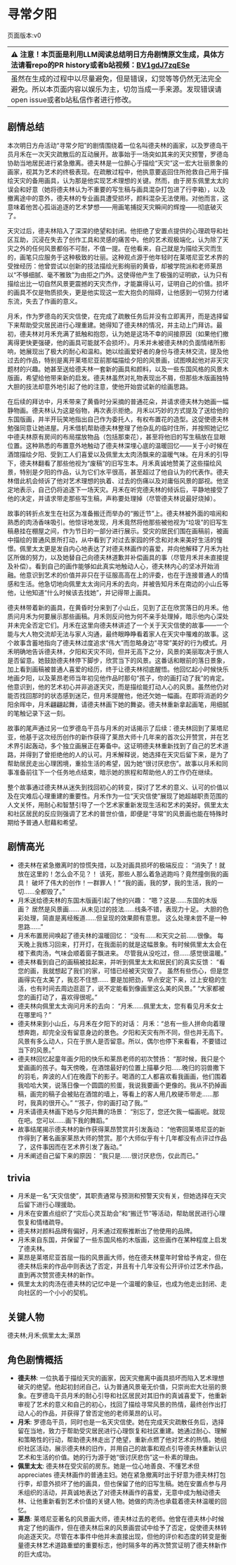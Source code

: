# 寻常夕阳
页面版本:v0
 

| :warning: 注意！本页面是利用LLM阅读总结明日方舟剧情原文生成，具体方法请看repo的PR history或者b站视频：[BV1gdJ7zqESe](https://www.bilibili.com/video/BV1gdJ7zqESe/)         |
|:----------------------------|
| 虽然在生成的过程中以尽量避免，但是错误，幻觉等等仍然无法完全避免。所以本页面内容以娱乐为主，切勿当成一手来源。发现错误请open issue或者b站私信作者进行修改。|



## 剧情总结
本次明日方舟活动“寻常夕阳”的剧情围绕着一位名叫德夫林的画家，以及罗德岛干员月禾在一次天灾疏散后的互动展开。故事始于一场突如其来的天灾预警，罗德岛协助当地居民进行紧急撤离。德夫林是一位醉心于描绘“天灾”这一宏大壮丽景象的画家，视其为艺术的终极表现。在疏散过程中，他执意要返回住所抢救自己用于描绘天灾的备用画具，认为那是他实现艺术理想的关键。然而，由于房东佩里太太的误会和好意（她将德夫林认为不重要的写生稿与画具混杂打包进了行李箱），以及撤离途中的意外，德夫林的专业画具遭受损坏，颜料混杂无法使用。对他而言，这意味着他苦心孤诣追逐的艺术梦想——用画笔捕捉天灾瞬间的辉煌——彻底破灭了。

天灾过后，德夫林陷入了深深的绝望和封闭。他拒绝了安置点提供的心理疏导和社区互助，沉浸在失去了创作工具和灵感的痛苦中。他的艺术观极端化，认为除了天灾之外的任何风景都俗不可耐，不值一提。在他看来，自己就是为描绘天灾而生的，画笔只应服务于这种极致的壮丽。这种观点源于他年轻时在莱塔尼亚艺术界的受挫经历：他曾尝试以创新的技法描绘光影绚丽的黄昏，却被学院派和老师莱昂以“不够细腻、毫不雅致”为由拒之门外。这使得他产生了极强的证明欲，认为只有描绘出比一切自然风景更震撼的天灾杰作，才能赢得认可，证明自己的价值。损坏的画具不仅是物质损失，更是他实现这一宏大抱负的阻碍，让他感到一切努力付诸东流，失去了作画的意义。

月禾，作为罗德岛的天灾信使，在完成了疏散任务后并没有立即离开，而是选择留下来帮助受灾居民进行心理重建。她得知了德夫林的情况，并主动上门拜访。最初，德夫林对月禾充满了抵触和抱怨，认为她是这场不幸的间接原因（如果他们撤离得更快更强硬，他的画具可能就不会损坏）。月禾并未被德夫林的负面情绪所影响，她展现出了极大的耐心和温和。她以绘画爱好者的身份与德夫林交流，提及他过去的作品，特别是离开莱塔尼亚前那幅描绘夕阳的风景画，试图唤起他对非天灾题材的兴趣。她甚至送给德夫林一套新的画具和颜料，以及一些东国风格的风景木版画，希望给他带来新的启发。德夫林虽然对礼物表现出不屑，但那些木版画独特大胆的技法却意外地引起了他的注意，使他开始尝试新的绘画思路。

在后续的拜访中，月禾带来了黄昏时分采摘的普通花朵，并请求德夫林为她画一幅静物画。德夫林认为这是俗物，再次表示拒绝。月禾以巧妙的方式提及了送给他的东国版画，并半开玩笑地指出自己作为委托人，有权布置花的造型。这促使德夫林勉强同意让她进屋。月禾借机帮助德夫林整理了他杂乱的临时住所，并按照她记忆中德夫林原有房间的布局摆放物品（包括那束花），甚至将他旧的写生稿放在显眼位置。这种熟悉的布置意外地触动了德夫林深埋心底的温暖回忆——关于小时候在酒馆描绘夕阳、受到工人们喜爱以及佩里太太肉汤飘来的温暖气味。在月禾的引导下，德夫林翻看了那些他视为“废稿”的旧写生本。月禾真诚地赞美了这些描绘风景，特别是夕阳的作品，认为它们水平很高，甚至超过了他自认为的代表作。德夫林借此机会倾诉了他对艺术理想的执着、过去的伤痛以及对庸俗风景的鄙视。他坚定地表示，自己仍将追逐下一场天灾。月禾在听完德夫林的倾诉后，平静地接受了他的决定，并请求带走那些写生稿，声称要处理掉（尽管德夫林说最好烧掉）。

故事的转折点发生在社区为准备搬迁而举办的“搬迁节”上。德夫林被外面的喧闹和熟悉的肉汤香味吸引。他惊讶地发现，月禾竟然将他那些被他视为“垃圾”的旧写生稿悬挂在棚屋之间，作为节日的一部分进行展示。受灾的居民们围在画稿前，被画中描绘的普通风景所打动，从中看到了对过去家园的怀念和对未来美好生活的憧憬。佩里太太更是发自内心地表达了对德夫林画作的喜爱，并向他解释了月禾为社区所做的努力，以及她替自己向德夫林道歉并补偿画具的事（尽管月禾并未直接提及补偿）。看到自己的画作能够如此真实地触动人心，德夫林内心的坚冰开始消融。他意识到艺术的价值并非只在于征服高高在上的评委，也在于连接普通人的情感和生活。他急切地向佩里太太询问月禾的去向，并被告知月禾在南边的小山丘等他，让他知道“什么时候该去找她”，并记得带上画具。

德夫林带着新的画具，在黄昏时分来到了小山丘，见到了正在欣赏落日的月禾。他质问月禾为何要展示那些画稿。月禾则反问他为何不亲手处理掉，暗示他内心深处并未完全否定它们。月禾在这里向德夫林讲述了一个关于天灾信使的故事——一个能与大人物交流却无法与家人沟通，最终眼睁睁看着家人在天灾中罹难的故事。这个故事含蓄地指向了德夫林过度追求“伟大”而忽略身边“寻常”美好的行为模式。月禾明确地告诉德夫林，夕阳和天灾不同，但并无高下之分，风景的美丽取决于旅人是否留意。她鼓励德夫林停下脚步，欣赏当下的风景。这番话和眼前的落日景象，加上看到画稿被普通人喜爱的经历，终于让德夫林彻底醒悟。他回忆起小时候快乐地画夕阳，以及莱昂老师当年初见他作品时那句“孩子，你的画打动了我”的肯定。他意识到，他的艺术初心并非追逐天灾，而是描绘能打动人心的风景。虽然他仍对能否找回那时的状态感到迷茫，但月禾提醒他，他还欠她一幅画。在即将消逝的夕阳余晖中，月禾翩翩起舞，请德夫林画下她的舞姿。德夫林重新拿起画笔，用细腻的笔触记录下这一刻。

故事的尾声通过另一位罗德岛干员与月禾的对话揭示了后续：德夫林回到了莱塔尼亚，他基于这次经历创作的新作获得了莱昂大师十几年来的首次公开赞赏，并在艺术界引起轰动，多个独立画展正在筹备中。这证明德夫林重新找到了自己的艺术道路，并得到了曾拒绝他的人的认可。月禾解释说，她选择在天灾后留下来，是为了帮助居民走出心理困境，重拾生活的希望，因为她“很讨厌悲伤”。故事以月禾和同事准备前往下一个任务地点结束，暗示她的旅程和帮助他人的工作仍在继续。

整个故事通过德夫林从迷失到找回初心的转变，探讨了艺术的意义、认可的价值以及在灾难后心理重建的重要性。月禾作为一位“天灾信使”展现了她超越职责范围的人文关怀，用耐心和智慧引导了一个艺术家重新发现生活和艺术的美好。佩里太太和社区居民的反应则强调了艺术的普世价值，即便是“寻常”的风景画也能在特殊时期给予普通人慰藉和希望。
## 剧情高光
*   德夫林在紧急撤离时的惊慌失措，以及对画具损坏的极端反应：
    “消失了！就放在这里的！怎么会不见？！ 该死，那些人那么着急逃跑吗？竟然撞倒我的画具！ 破坏了伟大的创作！一群罪人！”
    “我的画，我的梦，我的生活，我的一切......全都毁了。”
*   月禾送给德夫林的东国木版画引起了他的兴趣：
    “嗯？这是......东国的木版画？ 居然是风景画...... 从未见过的技法......线条不错，表现力十足。 大胆的色彩处理，简直是离经叛道......但呈现的效果颇有意思。 这么处理未尝不是一种思路......”
*   月禾布置房间唤起了德夫林的温暖回忆：
    “没有......和天灾之前......很像。 每天晚上我练习回来，打开灯，在我面前的就是这幅景象。有时候佩里太太会在楼下煮肉汤，气味会顺着窗子飘进来。 尽管我从没吃过，但......感觉很温暖。”
*   德夫林看到自己的画稿被挂起来，并听到佩里太太和居民们的真实反馈：
    “看您的画，我就想起了我们的家，可惜已经被天灾毁了。 虽然有些伤心，但是您画得实在太美了，我忍不住想...... 要是加把劲，早点安定下来，过上安稳的生活，也有时间去周边逛逛了，说不定能看到像画里这么美的风景。”
    “大家都被您的画打动了，喜欢得很呢。”
*   德夫林向佩里太太询问月禾的去向：
    “月禾......佩里太太，您有看见月禾女士在哪里吗？”
*   德夫林来到小山丘，与月禾在夕阳下的对话：
    月禾：“总有一些人拼命向着理想奔跑，却完全没有留意身边的景色。夕阳和天灾有所不同，但也并无高下。风景有多么动人，只在于旅人是否留意。所以，偶尔也停下来看看，不要错过当下的风景。”
*   德夫林回忆起童年画夕阳的快乐和莱昂老师的初次赞扬：
    “那时候，我只是个爱画画的孩子。每天傍晚，在酒馆最好的位置上描摹夕阳......晚归的羽兽撒下的羽毛，奔波的人们在晚霞下的影子。喝酒的工人都喜欢看我画画，他们围着我哈哈大笑，说落日像一个圆圆的煎蛋，我说我要画个更像的。我从不扔掉画稿，画完的稿子会被贴在酒馆的墙上，等看上的客人用几枚硬币带走......那时，我真的很开心。”
    “‘孩子，你的画打动了我。’”
*   月禾请德夫林画下她与夕阳共舞的场景：
    “别忘了，您还欠我一幅画呢。就现在吧。您可以......画下我的舞蹈。”
*   故事结尾揭示德夫林的新作获得莱昂赞赏并引发轰动：
    “他寄回莱塔尼亚的新作得到了著名画家莱昂大师的赞赏。那个大师似乎有十几年都没有点评过作品了，这件事因而在艺术界引发了轰动。”
*   月禾阐述自己留下来的原因：
    “我只是......很讨厌悲伤，仅此而已。”
## trivia
*   月禾是一名“天灾信使”，其职责通常与预测和预警天灾有关，但她选择在天灾后留下进行心理援助。
*   月禾在安置点组织了“灾后心灵互助会”和“搬迁节”等活动，帮助居民进行心理恢复和情绪疏导。
*   德夫林对颜料品牌有偏好，月禾通过观察推断出了他使用的品牌。
*   月禾来自东国，并保留了一些东国风格的木版画，这些画作在某种程度上启发了德夫林。
*   莱昂是莱塔尼亚首屈一指的风景画大师，他在德夫林童年时曾给予肯定，但在德夫林后来的作品中则表达了否定，并且有十几年没有公开评价过艺术作品，直到再次赞赏德夫林的新作。
*   佩里太太的肉汤在德夫林的记忆中是一个温暖的象征，也成为他走出封闭、走向社区的一个小小的契机。
## 关键人物
德夫林;月禾;佩里太太;莱昂
## 角色剧情概括
-   **德夫林**: 一位执着于描绘天灾的画家，因天灾撤离中画具损坏而陷入艺术理想破灭的绝望。他起初封闭自己，认为普通风景毫无价值，只崇尚宏大壮丽的景象。在罗德岛干员月禾的耐心引导和社区居民对其旧作的真诚喜爱下，他重新审视了艺术的意义和自己的初心，找回了描绘寻常风景的热情，最终创作出打动人心的作品，并获得了曾否定他的老师莱昂的认可。
-   **月禾**: 罗德岛干员，同时也是一名天灾信使。她在完成天灾疏散任务后，选择留在当地，致力于帮助受灾居民进行心理恢复和社区重建。她通过耐心、理解和策略性的行动，帮助德夫林走出了绝望，重新点燃了他对艺术的热情。她组织社区活动，展示德夫林的旧作，并用自己的故事和观点引导德夫林重新认识艺术和生活的价值。她的行为源于她“很讨厌悲伤”这一朴素的理由。
-   **佩里太太**: 德夫林在受灾前的房东。她是一位心地善良、不懂艺术但 appreciates 德夫林画作的普通主妇。她在紧急撤离时出于好意为德夫林打包行李，却意外损坏了他的画具，但也保留了他的旧写生稿。她在安置点参与月禾组织的活动，并真诚地表达了对德夫林画作的喜爱，无意中成为触动德夫林、让他重新看到艺术价值的关键人物。她做的肉汤也承载着德夫林温暖的回忆。
-   **莱昂**: 莱塔尼亚著名的风景画大师，德夫林过去的老师。他曾在德夫林小时候肯定了他的画作，但在德夫林后来的风景画尝试中给予了否定，促使德夫林转向追逐天灾。尽管在本事件中他并未直接出现，但他的评价和态度的转变是衡量德夫林艺术道路重塑的重要标志，他时隔多年的再次赞赏证明了德夫林新作的巨大成功。